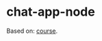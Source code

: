 # chat-app-node
Based on: [course](https://www.udemy.com/course/the-complete-nodejs-developer-course-2/).
